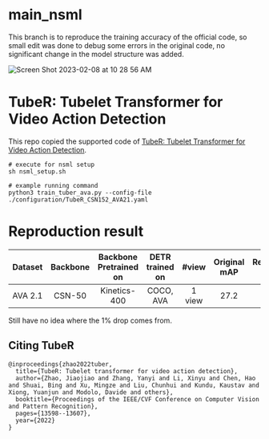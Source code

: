 # main_nsml

This branch is to reproduce the training accuracy of the official code, so small edit was done to debug some errors in the original code, no significant change in the model structure was added.

![Screen Shot 2023-02-08 at 10 28 56 AM](https://media.oss.navercorp.com/user/36297/files/62f540a0-e4c4-40e0-af17-88b219444bd9)


# TubeR: Tubelet Transformer for Video Action Detection

This repo copied the supported code of [TubeR: Tubelet Transformer for Video Action Detection](https://openaccess.thecvf.com/content/CVPR2022/papers/Zhao_TubeR_Tubelet_Transformer_for_Video_Action_Detection_CVPR_2022_paper.pdf). 

```
# execute for nsml setup
sh nsml_setup.sh

# example running command
python3 train_tuber_ava.py --config-file ./configuration/TubeR_CSN152_AVA21.yaml
```
# Reproduction result

| Dataset | Backbone | Backbone Pretrained on | DETR trained on | #view | Original mAP | Reproduced mAP | config |
| :---: | :---: | :-----: | :-----: |  :---: | :----: | :---: | :---: |
| AVA 2.1 | CSN-50 | Kinetics-400 | COCO, AVA | 1 view | 27.2 |  *26.1* | [config](configuration/TubeR_CSN50_AVA21.yaml) |

Still have no idea where the 1% drop comes from. 

## Citing TubeR
```
@inproceedings{zhao2022tuber,
  title={TubeR: Tubelet transformer for video action detection},
  author={Zhao, Jiaojiao and Zhang, Yanyi and Li, Xinyu and Chen, Hao and Shuai, Bing and Xu, Mingze and Liu, Chunhui and Kundu, Kaustav and Xiong, Yuanjun and Modolo, Davide and others},
  booktitle={Proceedings of the IEEE/CVF Conference on Computer Vision and Pattern Recognition},
  pages={13598--13607},
  year={2022}
}
```
